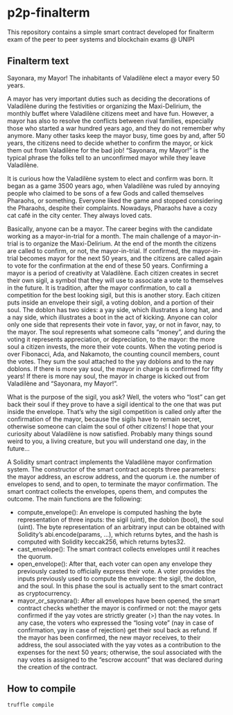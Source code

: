 # p2p-finalterm
This repository contains a simple smart contract developed for finalterm exam of the peer to peer systems and blockchain exams @ UNIPI

## Finalterm text

Sayonara, my Mayor!
The inhabitants of Valadilène elect a mayor every 50 years.

A mayor has very important
duties such as deciding the decorations of Valadilène during the festivities or organizing the
Maxi-Delirium, the monthly buffet where Valadilène citizens meet and have fun. However, a
mayor has also to resolve the conflicts between rival families, especially those who started a
war hundred years ago, and they do not remember why anymore. Many other tasks keep
the mayor busy, time goes by and, after 50 years, the citizens need to decide whether to
confirm the mayor, or kick them out from Valadilène for the bad job! “Sayonara, my Mayor!”
is the typical phrase the folks tell to an unconfirmed mayor while they leave Valadilène.

It is curious how the Valadilène system to elect and confirm was born. It began as a game
3500 years ago, when Valadilène was ruled by annoying people who claimed to be sons of a
few Gods and called themselves Pharaohs, or something. Everyone liked the game and
stopped considering the Pharaohs, despite their complaints. Nowadays, Pharaohs have a
cozy cat café in the city center. They always loved cats.


Basically, anyone can be a mayor. The career begins with the candidate working as a
mayor-in-trial for a month. The main challenge of a mayor-in-trial is to organize the
Maxi-Delirium. At the end of the month the citizens are called to confirm, or not, the
mayor-in-trial. If confirmed, the mayor-in-trial becomes mayor for the next 50 years, and the
citizens are called again to vote for the confirmation at the end of these 50 years.
Confirming a mayor is a period of creativity at Valadilène. Each citizen creates in secret their
own sigil, a symbol that they will use to associate a vote to themselves in the future. It is
tradition, after the mayor confirmation, to call a competition for the best looking sigil, but
this is another story. Each citizen puts inside an envelope their sigil, a voting doblon, and a
portion of their soul. The doblon has two sides: a yay side, which illustrates a long hat, and a
nay side, which illustrates a boot in the act of kicking. Anyone can color only one side that
represents their vote in favor, yay, or not in favor, nay, to the mayor. The soul represents
what someone calls “money”, and during the voting it represents appreciation, or
depreciation, to the mayor: the more soul a citizen invests, the more their vote counts.
When the voting period is over Fibonacci, Ada, and Nakamoto, the counting council
members, count the votes. They sum the soul attached to the yay doblons and to the nay
doblons. If there is more yay soul, the mayor in charge is confirmed for fifty years! If there is
more nay soul, the mayor in charge is kicked out from Valadilène and “Sayonara, my
Mayor!”. 

What is the purpose of the sigil, you ask? Well, the voters who “lost” can get back
their soul if they prove to have a sigil identical to the one that was put inside the envelope.
That’s why the sigil competition is called only after the confirmation of the mayor, because
the sigils have to remain secret, otherwise someone can claim the soul of other citizens!
I hope that your curiosity about Valadilène is now satisfied. Probably many things sound
weird to you, a living creature, but you will understand one day, in the future…


A Solidity smart contract implements the Valadilène mayor confirmation system.
The constructor of the smart contract accepts three parameters: the mayor address, an
escrow address, and the quorum i.e. the number of envelopes to send, and to open, to
terminate the mayor confirmation. The smart contract collects the envelopes, opens them,
and computes the outcome.
The main functions are the following:
- compute_envelope(): An envelope is computed hashing the byte representation of three
inputs: the sigil (uint), the doblon (bool), the soul (uint). The byte representation of an
arbitrary input can be obtained with Solidity’s abi.encode(params, ...), which returns bytes,
and the hash is computed with Solidity keccak256, which returns bytes32.
- cast_envelope(): The smart contract collects envelopes until it reaches the quorum.
- open_envelope(): After that, each voter can open any envelope they previously casted to
officially express their vote. A voter provides the inputs previously used to compute the
envelope: the sigil, the doblon, and the soul. In this phase the soul is actually sent to the
smart contract as cryptocurrency.
- mayor_or_sayonara(): After all envelopes have been opened, the smart contract checks
whether the mayor is confirmed or not: the mayor gets confirmed if the yay votes are
strictly greater (>) than the nay votes. In any case, the voters who expressed the “losing
vote” (nay in case of confirmation, yay in case of rejection) get their soul back as refund. If
the mayor has been confirmed, the new mayor receives, to their address, the soul
associated with the yay votes as a contribution to the expenses for the next 50 years;
otherwise, the soul associated with the nay votes is assigned to the “escrow account” that
was declared during the creation of the contract.

## How to compile
```
truffle compile
```
